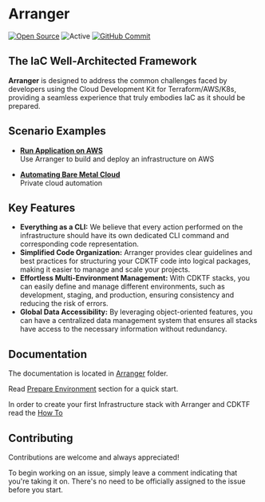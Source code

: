 # Arranger

[![Open Source](https://img.shields.io/badge/Open-Source-brightgreen)](https://opensource.org/)
![Active](http://img.shields.io/badge/Status-Active-green.svg)
[![GitHub Commit](https://img.shields.io/github/commit-activity/m/vsuzdaltsev/arranger/main)](https://github.com/vsuzdaltsev/arranger) 


## The IaC Well-Architected Framework

<p>
<strong>Arranger</strong> is designed to address the common challenges faced by developers using the Cloud Development Kit for Terraform/AWS/K8s, providing a seamless experience that truly embodies IaC as it should be prepared.
</p>

## Scenario Examples

* [**Run Application on AWS**](examples/aws/eks-demo-application.md)  
Use Arranger to build and deploy an infrastructure on AWS

* [**Automating Bare Metal Cloud**](doc/arranger)  
Private cloud automation

## Key Features

<ul>
  <li><strong>Everything as a CLI:</strong>
    We believe that every action performed on the infrastructure should have its own dedicated CLI command and corresponding code representation.
  </li>

  <li><strong>Simplified Code Organization:</strong> Arranger provides clear guidelines and best practices for structuring your CDKTF code into logical packages, making it easier to manage and scale your projects.</li>
  
  <li><strong>Effortless Multi-Environment Management:</strong> With CDKTF stacks, you can easily define and manage different environments, such as development, staging, and production, ensuring consistency and reducing the risk of errors.</li>
  
  <li><strong>Global Data Accessibility:</strong> By leveraging object-oriented features, you can have a centralized data management system that ensures all stacks have access to the necessary information without redundancy.</li>
</ul>

## Documentation

The documentation is located in [Arranger](doc/arranger) folder.

Read [Prepare Environment](doc/arranger/PREPARE_ENVIRONMENT.md) section for a quick start.

In order to create your first Infrastructure stack with Arranger and CDKTF read the [How To](doc/arranger/HOW_TO_CREATE_A_NEW_STACK.md)

## Contributing

Contributions are welcome and always appreciated!

To begin working on an issue, simply leave a comment indicating that you're taking it on. There's no need to be officially assigned to the issue before you start.

